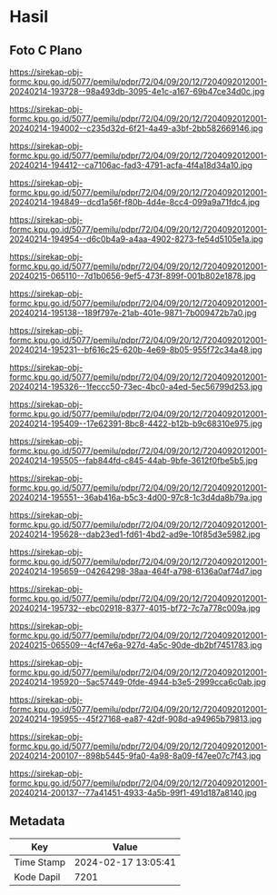 # Hasil

## Foto C Plano

https://sirekap-obj-formc.kpu.go.id/5077/pemilu/pdpr/72/04/09/20/12/7204092012001-20240214-193728--98a493db-3095-4e1c-a167-69b47ce34d0c.jpg

https://sirekap-obj-formc.kpu.go.id/5077/pemilu/pdpr/72/04/09/20/12/7204092012001-20240214-194002--c235d32d-6f21-4a49-a3bf-2bb582669146.jpg

https://sirekap-obj-formc.kpu.go.id/5077/pemilu/pdpr/72/04/09/20/12/7204092012001-20240214-194412--ca7106ac-fad3-4791-acfa-4f4a18d34a10.jpg

https://sirekap-obj-formc.kpu.go.id/5077/pemilu/pdpr/72/04/09/20/12/7204092012001-20240214-194849--dcd1a56f-f80b-4d4e-8cc4-099a9a71fdc4.jpg

https://sirekap-obj-formc.kpu.go.id/5077/pemilu/pdpr/72/04/09/20/12/7204092012001-20240214-194954--d6c0b4a9-a4aa-4902-8273-fe54d5105e1a.jpg

https://sirekap-obj-formc.kpu.go.id/5077/pemilu/pdpr/72/04/09/20/12/7204092012001-20240215-065110--7d1b0656-9ef5-473f-899f-001b802e1878.jpg

https://sirekap-obj-formc.kpu.go.id/5077/pemilu/pdpr/72/04/09/20/12/7204092012001-20240214-195138--189f797e-21ab-401e-9871-7b009472b7a0.jpg

https://sirekap-obj-formc.kpu.go.id/5077/pemilu/pdpr/72/04/09/20/12/7204092012001-20240214-195231--bf616c25-620b-4e69-8b05-955f72c34a48.jpg

https://sirekap-obj-formc.kpu.go.id/5077/pemilu/pdpr/72/04/09/20/12/7204092012001-20240214-195326--1feccc50-73ec-4bc0-a4ed-5ec56799d253.jpg

https://sirekap-obj-formc.kpu.go.id/5077/pemilu/pdpr/72/04/09/20/12/7204092012001-20240214-195409--17e62391-8bc8-4422-b12b-b9c68310e975.jpg

https://sirekap-obj-formc.kpu.go.id/5077/pemilu/pdpr/72/04/09/20/12/7204092012001-20240214-195505--fab844fd-c845-44ab-9bfe-3612f0fbe5b5.jpg

https://sirekap-obj-formc.kpu.go.id/5077/pemilu/pdpr/72/04/09/20/12/7204092012001-20240214-195551--36ab416a-b5c3-4d00-97c8-1c3d4da8b79a.jpg

https://sirekap-obj-formc.kpu.go.id/5077/pemilu/pdpr/72/04/09/20/12/7204092012001-20240214-195628--dab23ed1-fd61-4bd2-ad9e-10f85d3e5982.jpg

https://sirekap-obj-formc.kpu.go.id/5077/pemilu/pdpr/72/04/09/20/12/7204092012001-20240214-195659--04264298-38aa-464f-a798-6136a0af74d7.jpg

https://sirekap-obj-formc.kpu.go.id/5077/pemilu/pdpr/72/04/09/20/12/7204092012001-20240214-195732--ebc02918-8377-4015-bf72-7c7a778c009a.jpg

https://sirekap-obj-formc.kpu.go.id/5077/pemilu/pdpr/72/04/09/20/12/7204092012001-20240215-065509--4cf47e6a-927d-4a5c-90de-db2bf7451783.jpg

https://sirekap-obj-formc.kpu.go.id/5077/pemilu/pdpr/72/04/09/20/12/7204092012001-20240214-195920--5ac57449-0fde-4944-b3e5-2999cca6c0ab.jpg

https://sirekap-obj-formc.kpu.go.id/5077/pemilu/pdpr/72/04/09/20/12/7204092012001-20240214-195955--45f27168-ea87-42df-908d-a94965b79813.jpg

https://sirekap-obj-formc.kpu.go.id/5077/pemilu/pdpr/72/04/09/20/12/7204092012001-20240214-200107--898b5445-9fa0-4a98-8a09-f47ee07c7f43.jpg

https://sirekap-obj-formc.kpu.go.id/5077/pemilu/pdpr/72/04/09/20/12/7204092012001-20240214-200137--77a41451-4933-4a5b-99f1-491d187a8140.jpg


## Metadata

| Key        | Value               |
| ---------- | ------------------- |
| Time Stamp | 2024-02-17 13:05:41 |
| Kode Dapil | 7201                |



